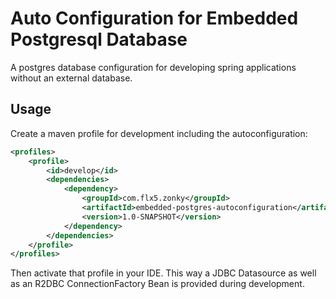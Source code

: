 # Auto Configuration for Embedded Postgresql Database

A postgres database configuration for developing spring applications without an external database.

## Usage

Create a maven profile for development including the autoconfiguration:

```xml
<profiles>
    <profile>
        <id>develop</id>
        <dependencies>
            <dependency>
                <groupId>com.flx5.zonky</groupId>
                <artifactId>embedded-postgres-autoconfiguration</artifactId>
                <version>1.0-SNAPSHOT</version>
            </dependency>
        </dependencies>
    </profile>
</profiles>
```

Then activate that profile in your IDE. This way a JDBC Datasource as well as an R2DBC ConnectionFactory Bean is provided during development.